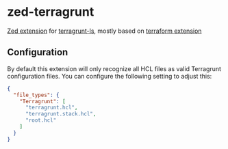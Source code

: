 # zed-terragrunt

[Zed extension](https://zed.dev/docs/extensions/installing-extensions) for [terragrunt-ls](https://github.com/gruntwork-io/terragrunt-ls), mostly based on [terraform extension](https://github.com/zed-extensions/terraform)

## Configuration

By default this extension will only recognize all HCL files as valid Terragrunt configuration files. You can configure the following setting to adjust this:

```json
{
  "file_types": {
    "Terragrunt": [
      "terragrunt.hcl", 
      "terragrunt.stack.hcl",
      "root.hcl"
    ]
  }
}
```
